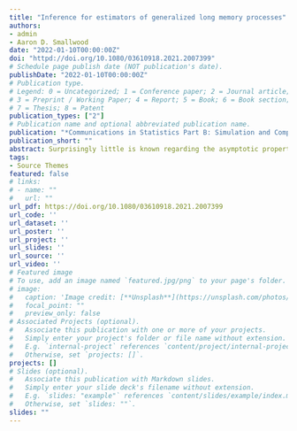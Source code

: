 ```yaml
---
title: "Inference for estimators of generalized long memory processes"
authors:
- admin
- Aaron D. Smallwood 
date: "2022-01-10T00:00:00Z"
doi: "httpd://doi.org/10.1080/03610918.2021.2007399"
# Schedule page publish date (NOT publication's date).
publishDate: "2022-01-10T00:00:00Z"
# Publication type.
# Legend: 0 = Uncategorized; 1 = Conference paper; 2 = Journal article;
# 3 = Preprint / Working Paper; 4 = Report; 5 = Book; 6 = Book section;
# 7 = Thesis; 8 = Patent
publication_types: ["2"]
# Publication name and optional abbreviated publication name.
publication: "*Communications in Statistics Part B: Simulation and Computation* (in press)"
publication_short: ""
abstract: Surprisingly little is known regarding the asymptotic properties of estimators for cyclical long memory models such as the Gegenbauer autoregressive moving average (GARMA) model. In this paper, we review the GARMA process and study the properties of several estimation methods with an emphasis on inference related to the parameter governing the length of long memory cycles. We present extensive simulation evidence to show that both Whittle and constrained sum of squares (CSS) estimators yield satisfactory results in terms of mean bias and RMSE for all parameters, although there are serious inferential concerns. Most notably, under the null of an infinitely long cycle, the distribution theory of the CSS estimator proposed by Chung (1996a,1996b) produces very over-sized tests. The semiparametric estimator proposed by Hidalgo (2005) offers one resolution, although there are practical issues related to implementation that we address. As an alternative approach for applied researchers wishing to employ a parametric estimator, we propose and validate a parametric bootstrap method using a likelihood ratio test statistic for the hypothesis of an infinitely long cycle. We illustrate estimation and inference issues with an application to the US unemployment rate, where evidence of stationary long memory cycles ultimately emerges.
tags:
- Source Themes
featured: false
# links:
# - name: ""
#   url: ""
url_pdf: https://doi.org/10.1080/03610918.2021.2007399
url_code: ''
url_dataset: ''
url_poster: ''
url_project: ''
url_slides: ''
url_source: ''
url_video: ''
# Featured image
# To use, add an image named `featured.jpg/png` to your page's folder. 
# image:
#   caption: 'Image credit: [**Unsplash**](https://unsplash.com/photos/jdD8gXaTZsc)'
#   focal_point: ""
#   preview_only: false
# Associated Projects (optional).
#   Associate this publication with one or more of your projects.
#   Simply enter your project's folder or file name without extension.
#   E.g. `internal-project` references `content/project/internal-project/index.md`.
#   Otherwise, set `projects: []`.
projects: []
# Slides (optional).
#   Associate this publication with Markdown slides.
#   Simply enter your slide deck's filename without extension.
#   E.g. `slides: "example"` references `content/slides/example/index.md`.
#   Otherwise, set `slides: ""`.
slides: ""
---
```

